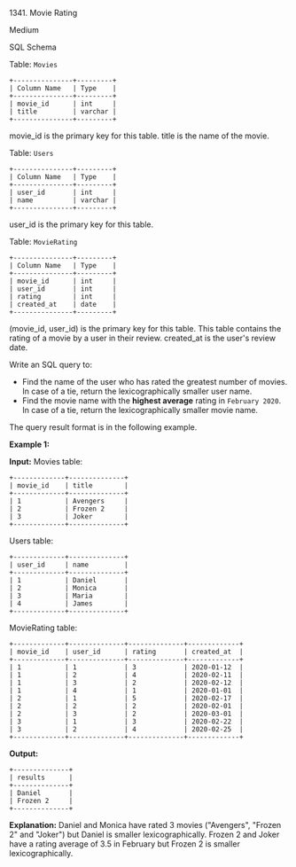 1341\. Movie Rating

Medium

SQL Schema

Table: `Movies`

    +---------------+---------+ 
    | Column Name   | Type    | 
    +---------------+---------+ 
    | movie_id      | int     | 
    | title         | varchar | 
    +---------------+---------+ 

movie_id is the primary key for this table. title is the name of the movie.

Table: `Users`

    +---------------+---------+ 
    | Column Name   | Type    | 
    +---------------+---------+ 
    | user_id       | int     | 
    | name          | varchar | 
    +---------------+---------+ 
    
user_id is the primary key for this table.

Table: `MovieRating`

    +---------------+---------+ 
    | Column Name   | Type    | 
    +---------------+---------+ 
    | movie_id      | int     | 
    | user_id       | int     | 
    | rating        | int     | 
    | created_at    | date    | 
    +---------------+---------+ 

(movie_id, user_id) is the primary key for this table. This table contains the rating of a movie by a user in their review. created_at is the user's review date.

Write an SQL query to:

*   Find the name of the user who has rated the greatest number of movies. In case of a tie, return the lexicographically smaller user name.
*   Find the movie name with the **highest average** rating in `February 2020`. In case of a tie, return the lexicographically smaller movie name.

The query result format is in the following example.

**Example 1:**

**Input:** Movies table: 

    +-------------+--------------+ 
    | movie_id    | title        | 
    +-------------+--------------+ 
    | 1           | Avengers     | 
    | 2           | Frozen 2     | 
    | 3           | Joker        | 
    +-------------+--------------+ 
    
Users table: 

    +-------------+--------------+ 
    | user_id     | name         | 
    +-------------+--------------+ 
    | 1           | Daniel       | 
    | 2           | Monica       | 
    | 3           | Maria        | 
    | 4           | James        | 
    +-------------+--------------+ 

MovieRating table: 

    +-------------+--------------+--------------+-------------+ 
    | movie_id    | user_id      | rating       | created_at  | 
    +-------------+--------------+--------------+-------------+ 
    | 1           | 1            | 3            | 2020-01-12  | 
    | 1           | 2            | 4            | 2020-02-11  | 
    | 1           | 3            | 2            | 2020-02-12  | 
    | 1           | 4            | 1            | 2020-01-01  | 
    | 2           | 1            | 5            | 2020-02-17  | 
    | 2           | 2            | 2            | 2020-02-01  | 
    | 2           | 3            | 2            | 2020-03-01  | 
    | 3           | 1            | 3            | 2020-02-22  | 
    | 3           | 2            | 4            | 2020-02-25  | 
    +-------------+--------------+--------------+-------------+

**Output:** 
    
    +--------------+ 
    | results      | 
    +--------------+ 
    | Daniel       | 
    | Frozen 2     | 
    +--------------+

**Explanation:** Daniel and Monica have rated 3 movies ("Avengers", "Frozen 2" and "Joker") but Daniel is smaller lexicographically. Frozen 2 and Joker have a rating average of 3.5 in February but Frozen 2 is smaller lexicographically. 